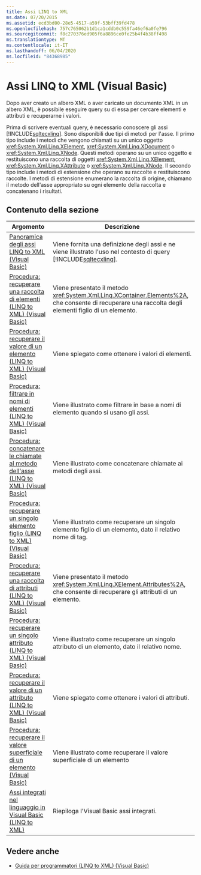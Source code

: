 ```yaml
---
title: Assi LINQ to XML
ms.date: 07/20/2015
ms.assetid: ecd3bd00-28e5-4517-a59f-53bff39fd478
ms.openlocfilehash: 757c765062b1d1ca1cddb0c559fa46ef6a0fe796
ms.sourcegitcommit: f8c270376ed905f6a8896ce0fe25b4f4b38ff498
ms.translationtype: MT
ms.contentlocale: it-IT
ms.lasthandoff: 06/04/2020
ms.locfileid: "84368985"
---
```

# <a name="linq-to-xml-axes-visual-basic"></a>Assi LINQ to XML (Visual Basic)
Dopo aver creato un albero XML o aver caricato un documento XML in un albero XML, è possibile eseguire query su di essa per cercare elementi e attributi e recuperarne i valori.  
  
 Prima di scrivere eventuali query, è necessario conoscere gli assi [!INCLUDE[sqltecxlinq](~/includes/sqltecxlinq-md.md)]. Sono disponibili due tipi di metodi per l'asse. Il primo tipo include i metodi che vengono chiamati su un unico oggetto <xref:System.Xml.Linq.XElement>, <xref:System.Xml.Linq.XDocument> o <xref:System.Xml.Linq.XNode>. Questi metodi operano su un unico oggetto e restituiscono una raccolta di oggetti <xref:System.Xml.Linq.XElement>, <xref:System.Xml.Linq.XAttribute> o <xref:System.Xml.Linq.XNode>. Il secondo tipo include i metodi di estensione che operano su raccolte e restituiscono raccolte. I metodi di estensione enumerano la raccolta di origine, chiamano il metodo dell'asse appropriato su ogni elemento della raccolta e concatenano i risultati.  
  
## <a name="in-this-section"></a>Contenuto della sezione  
  
|Argomento|Descrizione|  
|-----------|-----------------|  
|[Panoramica degli assi LINQ to XML (Visual Basic)](linq-to-xml-axes-overview.md)|Viene fornita una definizione degli assi e ne viene illustrato l'uso nel contesto di query [!INCLUDE[sqltecxlinq](~/includes/sqltecxlinq-md.md)].|  
|[Procedura: recuperare una raccolta di elementi (LINQ to XML) (Visual Basic)](how-to-retrieve-a-collection-of-elements-linq-to-xml.md)|Viene presentato il metodo <xref:System.Xml.Linq.XContainer.Elements%2A>, che consente di recuperare una raccolta degli elementi figlio di un elemento.|  
|[Procedura: recuperare il valore di un elemento (LINQ to XML) (Visual Basic)](how-to-retrieve-the-value-of-an-element-linq-to-xml.md)|Viene spiegato come ottenere i valori di elementi.|  
|[Procedura: filtrare in nomi di elementi (LINQ to XML) (Visual Basic)](how-to-filter-on-element-names-linq-to-xml.md)|Viene illustrato come filtrare in base a nomi di elemento quando si usano gli assi.|  
|[Procedura: concatenare le chiamate al metodo dell'asse (LINQ to XML) (Visual Basic)](how-to-chain-axis-method-calls-linq-to-xml.md)|Viene illustrato come concatenare chiamate ai metodi degli assi.|  
|[Procedura: recuperare un singolo elemento figlio (LINQ to XML) (Visual Basic)](how-to-retrieve-a-single-child-element-linq-to-xml.md)|Viene illustrato come recuperare un singolo elemento figlio di un elemento, dato il relativo nome di tag.|  
|[Procedura: recuperare una raccolta di attributi (LINQ to XML) (Visual Basic)](how-to-retrieve-a-collection-of-attributes-linq-to-xml.md)|Viene presentato il metodo <xref:System.Xml.Linq.XElement.Attributes%2A>, che consente di recuperare gli attributi di un elemento.|  
|[Procedura: recuperare un singolo attributo (LINQ to XML) (Visual Basic)](how-to-retrieve-a-single-attribute-linq-to-xml.md)|Viene illustrato come recuperare un singolo attributo di un elemento, dato il relativo nome.|  
|[Procedura: recuperare il valore di un attributo (LINQ to XML) (Visual Basic)](how-to-retrieve-the-value-of-an-attribute-linq-to-xml.md)|Viene spiegato come ottenere i valori di attributi.|  
|[Procedura: recuperare il valore superficiale di un elemento (Visual Basic)](how-to-retrieve-the-shallow-value-of-an-element.md)|Viene illustrato come recuperare il valore superficiale di un elemento|  
|[Assi integrati nel linguaggio in Visual Basic (LINQ to XML)](language-integrated-axes.md)|Riepiloga l'Visual Basic assi integrati.|  
  
## <a name="see-also"></a>Vedere anche

- [Guida per programmatori (LINQ to XML) (Visual Basic)](programming-guide-linq-to-xml.md)
